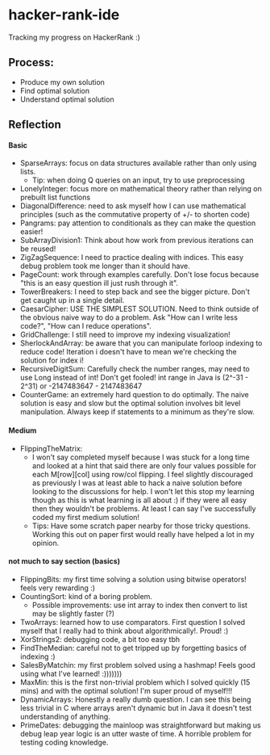 # hacker-rank-ide
Tracking my progress on HackerRank :)

## Process:
 - Produce my own solution
 - Find optimal solution
 - Understand optimal solution 

## Reflection

#### Basic
 - SparseArrays: focus on data structures available rather than only using lists.
   - Tip: when doing Q queries on an input, try to use preprocessing
 - LonelyInteger: focus more on mathematical theory rather than relying on prebuilt list functions
 - DiagonalDifference: need to ask myself how I can use mathematical principles (such as the commutative property of +/- to shorten code)
 - Pangrams: pay attention to conditionals as they can make the question easier!
 - SubArrayDivision1: Think about how work from previous iterations can be reused!
 - ZigZagSequence: I need to practice dealing with indices. This easy debug problem took me longer than it should have.
 - PageCount: work through examples carefully. Don't lose focus because "this is an easy question ill just rush through it".
 - TowerBreakers: I need to step back and see the bigger picture. Don't get caught up in a single detail. 
 - CaesarCipher: USE THE SIMPLEST SOLUTION. Need to think outside of the obvious naive way to do a problem. Ask "How can I write less code?", "How can I reduce operations".
 - GridChallenge: I still need to improve my indexing visualization!
 - SherlockAndArray: be aware that you can manipulate forloop indexing to reduce code! Iteration i doesn't have to mean we're checking the solution for index i!
 - RecursiveDigitSum: Carefully check the number ranges, may need to use Long instead of int! Don't get fooled! int range in Java is (2^-31 - 2^31) or -2147483647 - 2147483647
 - CounterGame: an extremely hard question to do optimally. The naive solution is easy and slow but the optimal solution involves bit level manipulation. Always keep if statements to a minimum as they're slow. 

#### Medium
 - FlippingTheMatrix: 
   - I won't say completed myself because I was stuck for a long time and looked at a hint that said there are only four values possible for each M[row][col] using row/col flipping. I feel slightly discouraged as previously I was at least able to hack a naive solution before looking to the discussions for help. I won't let this stop my learning though as this is what learning is all about :) if they were all easy then they wouldn't be problems. At least I can say I've successfully coded my first medium solution!
   - Tips: Have some scratch paper nearby for those tricky questions. Working this out on paper first would really have helped a lot in my opinion.

#### not much to say section (basics)
 - FlippingBits: my first time solving a solution using bitwise operators! feels very rewarding :)
 - CountingSort: kind of a boring problem. 
   - Possible improvements: use int array to index then convert to list may be slightly faster (?)
 - TwoArrays: learned how to use comparators. First question I solved myself that I really had to think about algorithmically!. Proud! :)
 - XorStrings2: debugging code, a bit too easy tbh
 - FindTheMedian: careful not to get tripped up by forgetting basics of indexing :)
 - SalesByMatchin: my first problem solved using a hashmap! Feels good using what I've learned! :)))))))
 - MaxMin: this is the first non-trivial problem which I solved quickly (15 mins) and with the optimal solution! I'm super proud of myself!!!
 - DynamicArrays: Honestly a really dumb question. I can see this being less trivial in C where arrays aren't dynamic but in Java it doesn't test understanding of anything. 
 - PrimeDates: debugging the mainloop was straightforward but making us debug leap year logic is an utter waste of time. A horrible problem for testing coding knowledge. 

